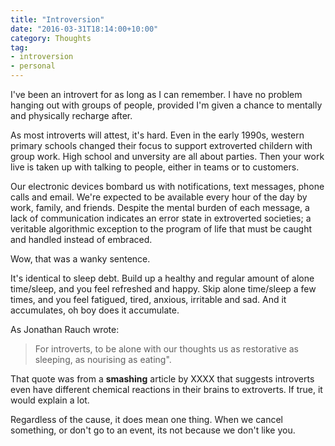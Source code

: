```yaml
---
title: "Introversion"
date: "2016-03-31T18:14:00+10:00"
category: Thoughts
tag:
- introversion
- personal
---
```

I've been an introvert for as long as I can remember. I have no problem hanging out with groups of people, provided I'm given a chance to mentally and physically recharge after. 

As most introverts will attest, it's hard. Even in the early 1990s, western primary schools changed their focus to support extroverted childern with group work. High school and unversity are all about parties. Then your work live is taken up with talking to people, either in teams or to customers.

Our electronic devices bombard us with notifications, text messages, phone calls and email. We're expected to be available every hour of the day by work, family, and friends. Despite the mental burden of each message, a lack of communication indicates an error state in extroverted societies; a veritable algorithmic exception to the program of life that must be caught and handled instead of embraced. 

Wow, that was a wanky sentence.

It's identical to sleep debt. Build up a healthy and regular amount of alone time/sleep, and you feel refreshed and happy. Skip alone time/sleep a few times, and you feel fatigued, tired, anxious, irritable and sad. And it accumulates, oh boy does it accumulate.

As Jonathan Rauch wrote:

> For introverts, to be alone with our thoughts us as restorative as sleeping, as nourising as eating".

That quote was from a **smashing** article by XXXX that suggests introverts even have different chemical reactions in their brains to extroverts. If true, it would explain a lot.

Regardless of the cause, it does mean one thing. When we cancel something, or don't go to an event, its not because we don't like you.

